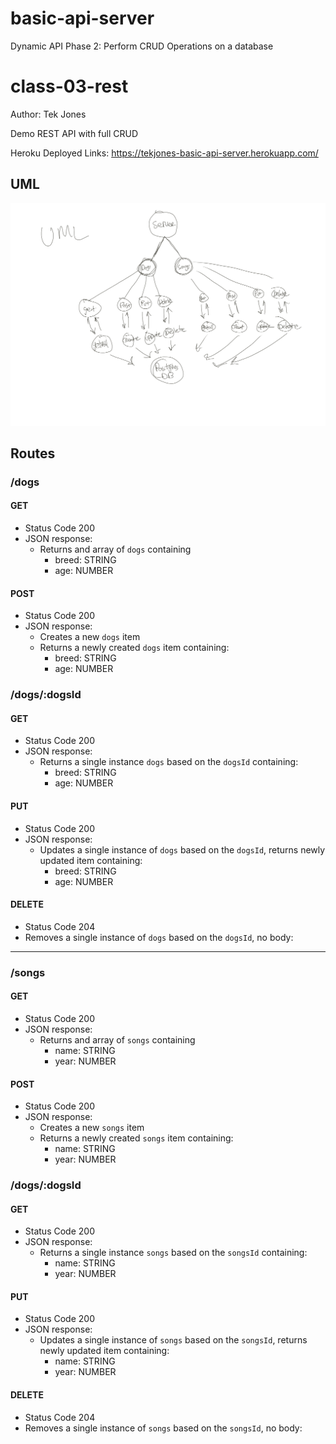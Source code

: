 # basic-api-server
Dynamic API Phase 2: Perform CRUD Operations on a database


# class-03-rest

Author: Tek Jones

Demo REST API with full CRUD

Heroku Deployed Links: https://tekjones-basic-api-server.herokuapp.com/

## UML

![CRUC API](./uml.png)

## Routes

### /dogs

#### GET

- Status Code 200
- JSON response:
  - Returns and array of `dogs` containing
    - breed: STRING
    - age: NUMBER

#### POST

- Status Code 200
- JSON response:
  - Creates a new `dogs` item
  - Returns a newly created `dogs` item containing:
    - breed: STRING
    - age: NUMBER

### /dogs/:dogsId

#### GET

- Status Code 200
- JSON response:
  - Returns a single instance `dogs` based on the `dogsId` containing:
    - breed: STRING
    - age: NUMBER

#### PUT

- Status Code 200
- JSON response:
  - Updates a single instance of `dogs` based on the `dogsId`, returns newly updated item containing:
    - breed: STRING
    - age: NUMBER

#### DELETE

- Status Code 204
- Removes a single instance of `dogs` based on the `dogsId`, no body:


---------------------------------------------

### /songs

#### GET

- Status Code 200
- JSON response:
  - Returns and array of `songs` containing
    - name: STRING
    - year: NUMBER

#### POST

- Status Code 200
- JSON response:
  - Creates a new `songs` item
  - Returns a newly created `songs` item containing:
    - name: STRING
    - year: NUMBER

### /dogs/:dogsId

#### GET

- Status Code 200
- JSON response:
  - Returns a single instance `songs` based on the `songsId` containing:
    - name: STRING
    - year: NUMBER

#### PUT

- Status Code 200
- JSON response:
  - Updates a single instance of `songs` based on the `songsId`, returns newly updated item containing:
    - name: STRING
    - year: NUMBER

#### DELETE

- Status Code 204
- Removes a single instance of `songs` based on the `songsId`, no body:
